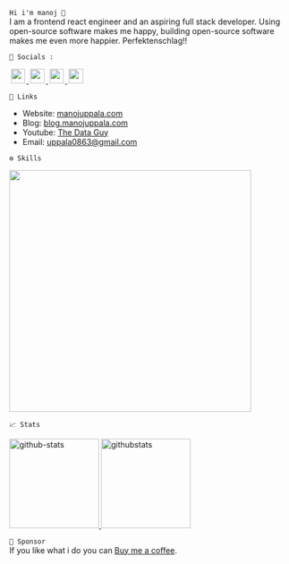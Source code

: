 `Hi i'm manoj 👋`  
I am a frontend react engineer and an aspiring full stack developer. Using open-source software makes me happy, building open-source software makes me even more happier. Perfektenschlag!!

`📱 Socials :`

<p>
  <a href="https://www.linkedin.com/in/manojuppala/">
    <img src="https://skillicons.dev/icons?i=linkedin" style="width:1.6rem;padding:0px 2.5px;"/>
  </a>
  <a href="https://stackoverflow.com/users/11874811/manoj">
    <img src="https://skillicons.dev/icons?i=stackoverflow" style="width:1.6rem;padding:0px 2.5px;"/>
  </a>
  <a href="https://github.com/manojuppala">
    <img src="https://skillicons.dev/icons?i=github" style="width:1.6rem;padding:0px 2.5px;"/>
  </a>
  <a href="https://gitlab.com/manojuppala">
    <img src="https://skillicons.dev/icons?i=gitlab" style="width:1.6rem;padding:0px 2.5px;"/>
  </a>
</p>

`🔗 Links`

- Website: [manojuppala.com](https://manojuppala.com/)
- Blog: [blog.manojuppala.com](blog.manojuppala.com)
- Youtube: [The Data Guy](https://www.youtube.com/@manojuppala)
- Email: [uppala0863@gmail.com](mailto:uppala0863@gmail.com)

`⚙️ Skills`

<p>
  <a href="https://skillicons.dev">
    <img src="https://skillicons.dev/icons?i=javascript,typescript,python,react,graphql,nextjs,materialui,postgres,postman,git,latex,neovim,vscode,md,bash,linux,html,css" style="width:27rem;"/>
  </a>
</p>

`📈 Stats`

<p align="left">
<a href="https://github.com/manojuppala">
 <img
  className="mb-2 embed-responsive"
  height="160em"
  src="https://github-readme-stats-git-master.manojuppala.vercel.app/api?username=manojuppala&show_icons=true&title_color=cdd9e5&icon_color=cdd9e5&text_color=cdd9e5&bg_color=22272e&hide_border=true"
  alt="github-stats"
  />
   <img
  className="mb-2 embed-responsive"
  height="160em"
  src="https://github-readme-stats.vercel.app/api/top-langs/?username=manojuppala&layout=compact&title_color=cdd9e5&icon_color=cdd9e5&text_color=cdd9e5&bg_color=22272e&hide_border=true"
  alt="githubstats"
  />
</a>
</p>

`💸 Sponsor`  
If you like what i do you can [Buy me a coffee](https://www.buymeacoffee.com/uppala0863S).
